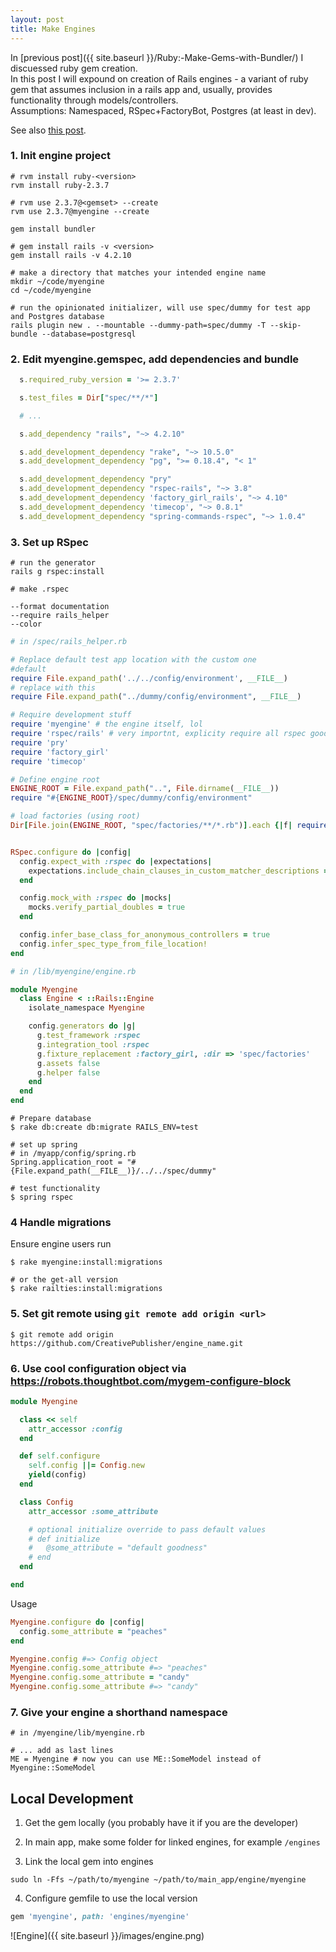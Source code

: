 ```yaml
---
layout: post
title: Make Engines
---
```

In [previous post]({{ site.baseurl }}/Ruby:-Make-Gems-with-Bundler/) I discuessed ruby gem creation.  
In this post I will expound on creation of Rails engines - a variant of ruby gem that assumes inclusion in a rails app and, usually, provides functionality through models/controllers.  
Assumptions: Namespaced, RSpec+FactoryBot, Postgres (at least in dev).  

See also [this post](https://www.viget.com/articles/rails-engine-testing-with-rspec-capybara-and-factorygirl/).

### 1. Init engine project

```
# rvm install ruby-<version>
rvm install ruby-2.3.7

# rvm use 2.3.7@<gemset> --create
rvm use 2.3.7@myengine --create

gem install bundler

# gem install rails -v <version>
gem install rails -v 4.2.10

# make a directory that matches your intended engine name
mkdir ~/code/myengine
cd ~/code/myengine

# run the opinionated initializer, will use spec/dummy for test app and Postgres database
rails plugin new . --mountable --dummy-path=spec/dummy -T --skip-bundle --database=postgresql
```

### 2. Edit myengine.gemspec, add dependencies and bundle

```ruby
  s.required_ruby_version = '>= 2.3.7'

  s.test_files = Dir["spec/**/*"]

  # ...

  s.add_dependency "rails", "~> 4.2.10"

  s.add_development_dependency "rake", "~> 10.5.0"  
  s.add_development_dependency "pg", ">= 0.18.4", "< 1"

  s.add_development_dependency "pry"
  s.add_development_dependency "rspec-rails", "~> 3.8"
  s.add_development_dependency 'factory_girl_rails', "~> 4.10"
  s.add_development_dependency 'timecop', "~> 0.8.1"
  s.add_development_dependency "spring-commands-rspec", "~> 1.0.4"

```

### 3. Set up RSpec

```
# run the generator
rails g rspec:install

# make .rspec

--format documentation
--require rails_helper
--color
```

```ruby
# in /spec/rails_helper.rb

# Replace default test app location with the custom one
#default
require File.expand_path('../../config/environment', __FILE__)
# replace with this
require File.expand_path("../dummy/config/environment", __FILE__)

# Require development stuff
require 'myengine' # the engine itself, lol
require 'rspec/rails' # very importnt, explicity require all rspec goodies like config block and controller helpers
require 'pry'
require 'factory_girl'
require 'timecop'

# Define engine root
ENGINE_ROOT = File.expand_path("..", File.dirname(__FILE__))
require "#{ENGINE_ROOT}/spec/dummy/config/environment"

# load factories (using root)
Dir[File.join(ENGINE_ROOT, "spec/factories/**/*.rb")].each {|f| require f }


RSpec.configure do |config|
  config.expect_with :rspec do |expectations|
    expectations.include_chain_clauses_in_custom_matcher_descriptions = true
  end

  config.mock_with :rspec do |mocks|
    mocks.verify_partial_doubles = true
  end

  config.infer_base_class_for_anonymous_controllers = true
  config.infer_spec_type_from_file_location!
end
```

```ruby
# in /lib/myengine/engine.rb

module Myengine
  class Engine < ::Rails::Engine
    isolate_namespace Myengine

    config.generators do |g|
      g.test_framework :rspec
      g.integration_tool :rspec
      g.fixture_replacement :factory_girl, :dir => 'spec/factories'
      g.assets false
      g.helper false
    end
  end
end
```

```
# Prepare database
$ rake db:create db:migrate RAILS_ENV=test

# set up spring
# in /myapp/config/spring.rb
Spring.application_root = "#{File.expand_path(__FILE__)}/../../spec/dummy"

# test functionality
$ spring rspec
```

### 4 Handle migrations
Ensure engine users run

```
$ rake myengine:install:migrations

# or the get-all version
$ rake railties:install:migrations
```

### 5. Set git remote using `git remote add origin <url>`

```
$ git remote add origin https://github.com/CreativePublisher/engine_name.git
```

### 6. Use cool configuration object via https://robots.thoughtbot.com/mygem-configure-block
```ruby
module Myengine

  class << self
    attr_accessor :config
  end

  def self.configure
    self.config ||= Config.new
    yield(config)
  end

  class Config
    attr_accessor :some_attribute

    # optional initialize override to pass default values
    # def initialize
    #   @some_attribute = "default goodness"
    # end
  end

end
```

Usage

```ruby
Myengine.configure do |config|
  config.some_attribute = "peaches"
end

Myengine.config #=> Config object
Myengine.config.some_attribute #=> "peaches"
Myengine.config.some_attribute = "candy"
Myengine.config.some_attribute #=> "candy"
```

### 7. Give your engine a shorthand namespace

```
# in /myengine/lib/myengine.rb

# ... add as last lines
ME = Myengine # now you can use ME::SomeModel instead of Myengine::SomeModel
```



## Local Development

1. Get the gem locally (you probably have it if you are the developer)

2. In main app, make some folder for linked engines, for example `/engines`

3. Link the local gem into engines

```
sudo ln -Ffs ~/path/to/myengine ~/path/to/main_app/engine/myengine
```

4. Configure gemfile to use the local version

```ruby
gem 'myengine', path: 'engines/myengine'
```

![Engine]({{ site.baseurl }}/images/engine.png)
